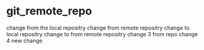 # git_remote_repo
change from the local repositry
change from remote repositry
change to local repositry
change to from remote repositry
change 3 from repo
change 4
new change
